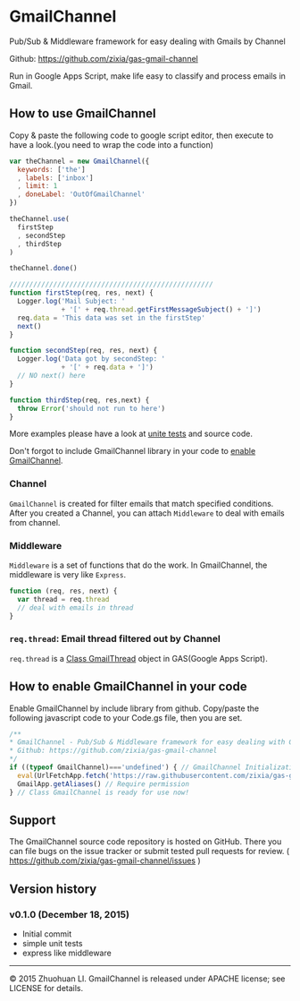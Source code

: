 # GmailChannel
Pub/Sub &amp; Middleware framework for easy dealing with Gmails by Channel

Github: https://github.com/zixia/gas-gmail-channel

Run in Google Apps Script, make life easy to classify and process emails in Gmail.

## How to use GmailChannel

Copy & paste the following code to google script editor, then execute to have a look.(you need to wrap the code into a function)

```javascript
var theChannel = new GmailChannel({
  keywords: ['the']
  , labels: ['inbox']
  , limit: 1
  , doneLabel: 'OutOfGmailChannel'
})

theChannel.use(
  firstStep
  , secondStep
  , thirdStep
)

theChannel.done()

///////////////////////////////////////////////////
function firstStep(req, res, next) {
  Logger.log('Mail Subject: ' 
             + '[' + req.thread.getFirstMessageSubject() + ']')
  req.data = 'This data was set in the firstStep'
  next()
}

function secondStep(req, res, next) {
  Logger.log('Data got by secondStep: '
             + '[' + req.data + ']')
  // NO next() here
}

function thirdStep(req, res,next) {
  throw Error('should not run to here')
}
```

More examples please have a look at [unite tests](https://github.com/zixia/gas-gmail-channel/blob/master/src/gas-gmail-channel-tests.js) and source code.

Don't forgot to include GmailChannel library in your code to [enable GmailChannel](#library).

### Channel

`GmailChannel` is created for filter emails that match specified conditions. After you created a Channel, you can attach `Middleware` to deal with emails from channel.

### Middleware

`Middleware` is a set of functions that do the work. In GmailChannel, the middleware is very like `Express`.

```javascript
function (req, res, next) {
  var thread = req.thread
  // deal with emails in thread
}
```

### `req.thread`: Email thread filtered out by Channel

`req.thread` is a [Class GmailThread](https://developers.google.com/apps-script/reference/gmail/gmail-thread) object in GAS(Google Apps Script).

## How to enable GmailChannel in your code<a name="library"></a>

Enable GmailChannel by include library from github. Copy/paste the following javascript code to your Code.gs file, then you are set.

```javascript
/**
* GmailChannel - Pub/Sub & Middleware framework for easy dealing with Gmails by Channel
* Github: https://github.com/zixia/gas-gmail-channel
*/
if ((typeof GmailChannel)==='undefined') { // GmailChannel Initialization. (only if not initialized yet.)
  eval(UrlFetchApp.fetch('https://raw.githubusercontent.com/zixia/gas-gmail-channel/master/src/gas-gmail-channel-lib.js').getContentText())
  GmailApp.getAliases() // Require permission
} // Class GmailChannel is ready for use now!
```

## Support

The GmailChannel source code repository is hosted on GitHub. There you can file bugs on the issue tracker or submit tested pull requests for review. ( https://github.com/zixia/gas-gmail-channel/issues )

## Version history

### v0.1.0 (December 18, 2015)
* Initial commit
* simple unit tests
* express like middleware

-------------------------------------------
© 2015 Zhuohuan LI. GmailChannel is released under APACHE license; see LICENSE for details.
